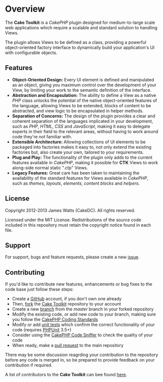 Overview
========

The **Cake Toolkit** is a *CakePHP* plugin designed for medium-to-large scale web applications which require a scalable and standard solution to handling Views.

The plugin allows Views to be defined as a class, providing a powerful object-oriented factory interface to dynamically build your application's UI with configurable objects.

Features
--------

* **Object-Oriented Design:** Every UI element is defined and manipulated as an object, giving you maximum control over the development of your View, by limiting your work to the semantic definition of the interface.
* **Abstraction and Encapsulation:** The ability to define a View as a native *PHP* class unlocks the potential of the native object-oriented features of the language, allowing Views to be extended, blocks of content to be abstracted, and view logic to be encapsulated in helper methods.
* **Separation of Concerns:** The design of the plugin provides a clear and coherent separation of the languages implicated in your development, such as *PHP*, *HTML*, *CSS* and *JavaScript*, making it easy to delegate experts in their field to the relevant areas, without having to work around code they're not familiar with.
* **Extensible Architecture:** Allowing collections of UI elements to be packaged into factories makes it easy to, not only extend the existing factories but, also create your own, tailored to your requirements.
* **Plug and Play:** The functionality of the plugin only adds to the current features available in *CakePHP*, making it possible for **CTK** Views to work along-side normal static ".ctp" Views.
* **Legacy Features:** Great care has been taken to maintaining the availability of the standard features for Views available in *CakePHP*, such as *themes*, *layouts*, *elements*, *content blocks* and *helpers*.

License
-------

Copyright 2012-2013 James Watts (CakeDC). All rights reserved.

Licensed under the MIT License. Redistributions of the source code included in this repository must retain the copyright notice found in each file.

Support
-------

For support, bugs and feature requests, please create a new [issue](https://github.com/jameswatts/cake-toolkit/issues).

Contributing
------------

If you'd like to contribute new features, enhancements or bug fixes to the code base just follow these steps:

* Create a [GitHub](https://github.com/signup/free) account, if you don't own one already
* Then, [fork](https://help.github.com/articles/fork-a-repo) the [Cake Toolkit](https://github.com/jameswatts/cake-toolkit) repository to your account
* Create a new [branch](https://help.github.com/articles/creating-and-deleting-branches-within-your-repository) from the *master* branch in your forked repository
* Modify the existing code, or add new code to your branch, making sure you follow the [CakePHP Coding Standards](http://book.cakephp.org/2.0/en/contributing/cakephp-coding-conventions.html)
* Modify or add [unit tests](http://book.cakephp.org/2.0/en/development/testing.html) which confirm the correct functionality of your code (requires [PHPUnit](http://www.phpunit.de/manual/current/en/installation.html) 3.5+)
* Consider using the [CakePHP Code Sniffer](https://github.com/cakephp/cakephp-codesniffer) to check the quality of your code
* When ready, make a [pull request](http://help.github.com/send-pull-requests/) to the main repository

There may be some discussion reagrding your contribution to the repository before any code is merged in, so be prepared to provide feedback on your contribution if required.

A list of contributors to the **Cake Toolkit** can bee found [here](https://github.com/jameswatts/cake-toolkit/contributors).

